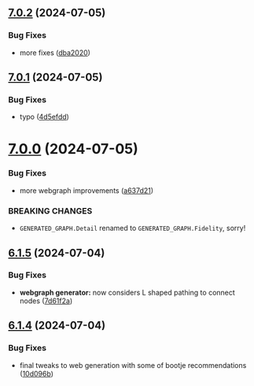 ## [7.0.2](https://github.com/Torwent/SRL-T/compare/v7.0.1...v7.0.2) (2024-07-05)


### Bug Fixes

* more fixes ([dba2020](https://github.com/Torwent/SRL-T/commit/dba20202c88da55fba3a20ecd2a3b195e03c5672))



## [7.0.1](https://github.com/Torwent/SRL-T/compare/v7.0.0...v7.0.1) (2024-07-05)


### Bug Fixes

* typo ([4d5efdd](https://github.com/Torwent/SRL-T/commit/4d5efdddcfe72584473d6bddea918277ead3c775))



# [7.0.0](https://github.com/Torwent/SRL-T/compare/v6.1.5...v7.0.0) (2024-07-05)


### Bug Fixes

* more webgraph improvements ([a637d21](https://github.com/Torwent/SRL-T/commit/a637d21f7b744d48bf5a5e0cfb9c541e4f58de43))


### BREAKING CHANGES

* `GENERATED_GRAPH.Detail` renamed to `GENERATED_GRAPH.Fidelity`, sorry!



## [6.1.5](https://github.com/Torwent/SRL-T/compare/v6.1.4...v6.1.5) (2024-07-04)


### Bug Fixes

* **webgraph generator:** now considers L shaped pathing to connect nodes ([7d61f2a](https://github.com/Torwent/SRL-T/commit/7d61f2a2498ffe4a44ab1c936992ea77398b6ef9))



## [6.1.4](https://github.com/Torwent/SRL-T/compare/v6.1.3...v6.1.4) (2024-07-04)


### Bug Fixes

* final tweaks to web generation with some of bootje recommendations ([10d096b](https://github.com/Torwent/SRL-T/commit/10d096b79fd02a43ec14191e6fdef23a348afb46))



